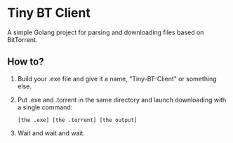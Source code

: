 # Tiny BT Client

A simple Golang project for parsing and downloading files based on BitTorrent\.

## How to?

1. Build your \.exe file and give it a name, "Tiny-BT-Client" or something else\.

2. Put \.exe and \.torrent in the same directory and launch downloading with a single command:

   ```
   [the .exe] [the .torrent] [the output]
   ```

3. Wait and wait and wait\.

